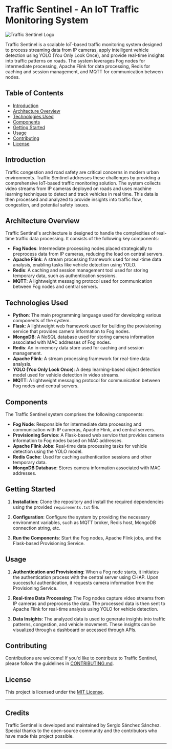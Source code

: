 # Traffic Sentinel - An IoT Traffic Monitoring System

![Traffic Sentinel Logo](traffic_sentinel_logo.png)

Traffic Sentinel is a scalable IoT-based traffic monitoring system designed to process streaming data from IP cameras, apply intelligent vehicle detection using YOLO (You Only Look Once), and provide real-time insights into traffic patterns on roads. The system leverages Fog nodes for intermediate processing, Apache Flink for data processing, Redis for caching and session management, and MQTT for communication between nodes.

## Table of Contents

- [Introduction](#introduction)
- [Architecture Overview](#architecture-overview)
- [Technologies Used](#technologies-used)
- [Components](#components)
- [Getting Started](#getting-started)
- [Usage](#usage)
- [Contributing](#contributing)
- [License](#license)

## Introduction

Traffic congestion and road safety are critical concerns in modern urban environments. Traffic Sentinel addresses these challenges by providing a comprehensive IoT-based traffic monitoring solution. The system collects video streams from IP cameras deployed on roads and uses machine learning techniques to detect and track vehicles in real time. This data is then processed and analyzed to provide insights into traffic flow, congestion, and potential safety issues.

## Architecture Overview

Traffic Sentinel's architecture is designed to handle the complexities of real-time traffic data processing. It consists of the following key components:

- **Fog Nodes**: Intermediate processing nodes placed strategically to preprocess data from IP cameras, reducing the load on central servers.
- **Apache Flink**: A stream processing framework used for real-time data analysis, enabling tasks like vehicle detection using YOLO.
- **Redis**: A caching and session management tool used for storing temporary data, such as authentication sessions.
- **MQTT**: A lightweight messaging protocol used for communication between Fog nodes and central servers.

## Technologies Used

- **Python**: The main programming language used for developing various components of the system.
- **Flask**: A lightweight web framework used for building the provisioning service that provides camera information to Fog nodes.
- **MongoDB**: A NoSQL database used for storing camera information associated with MAC addresses of Fog nodes.
- **Redis**: An in-memory data store used for caching and session management.
- **Apache Flink**: A stream processing framework for real-time data analysis.
- **YOLO (You Only Look Once)**: A deep learning-based object detection model used for vehicle detection in video streams.
- **MQTT**: A lightweight messaging protocol for communication between Fog nodes and central servers.

## Components

The Traffic Sentinel system comprises the following components:

- **Fog Node**: Responsible for intermediate data processing and communication with IP cameras, Apache Flink, and central servers.
- **Provisioning Service**: A Flask-based web service that provides camera information to Fog nodes based on MAC addresses.
- **Apache Flink Jobs**: Real-time data processing tasks for vehicle detection using the YOLO model.
- **Redis Cache**: Used for caching authentication sessions and other temporary data.
- **MongoDB Database**: Stores camera information associated with MAC addresses.

## Getting Started

1. **Installation**: Clone the repository and install the required dependencies using the provided `requirements.txt` file.


2. **Configuration**: Configure the system by providing the necessary environment variables, such as MQTT broker, Redis host, MongoDB connection string, etc.

3. **Run the Components**: Start the Fog nodes, Apache Flink jobs, and the Flask-based Provisioning Service.

## Usage

1. **Authentication and Provisioning**: When a Fog node starts, it initiates the authentication process with the central server using CHAP. Upon successful authentication, it requests camera information from the Provisioning Service.

2. **Real-time Data Processing**: The Fog nodes capture video streams from IP cameras and preprocess the data. The processed data is then sent to Apache Flink for real-time analysis using YOLO for vehicle detection.

3. **Data Insights**: The analyzed data is used to generate insights into traffic patterns, congestion, and vehicle movement. These insights can be visualized through a dashboard or accessed through APIs.

## Contributing

Contributions are welcome! If you'd like to contribute to Traffic Sentinel, please follow the guidelines in [CONTRIBUTING.md](CONTRIBUTING.md).

## License

This project is licensed under the [MIT License](LICENSE).

---

## Credits

Traffic Sentinel is developed and maintained by Sergio Sánchez Sánchez. Special thanks to the open-source community and the contributors who have made this project possible.

---


